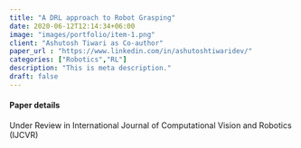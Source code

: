 ```yaml
---
title: "A DRL approach to Robot Grasping"
date: 2020-06-12T12:14:34+06:00
image: "images/portfolio/item-1.png"
client: "Ashutosh Tiwari as Co-author"
paper_url : "https://www.linkedin.com/in/ashutoshtiwaridev/"
categories: ["Robotics","RL"]
description: "This is meta description."
draft: false
---
```


#### Paper details
Under Review in International Journal of Computational Vision and Robotics (IJCVR)
